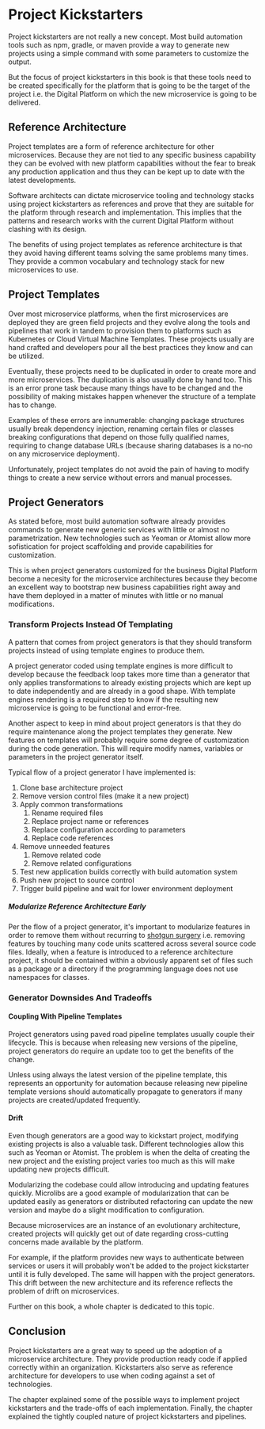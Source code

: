 # Project Kickstarters

Project kickstarters are not really a new concept. Most build
automation tools such as npm, gradle, or maven provide a way to
generate new projects using a simple command with some parameters to
customize the output.

But the focus of project kickstarters in this book is that these tools
need to be created specifically for the platform that is going to be
the target of the project i.e. the Digital Platform on which the new
microservice is going to be delivered.

## Reference Architecture

Project templates are a form of reference architecture for other
microservices. Because they are not tied to any specific business
capability they can be evolved with new platform capabilities without
the fear to break any production application and thus they can be
kept up to date with the latest developments.

Software architects can dictate microservice tooling and technology
stacks using project kickstarters as references and prove that they
are suitable for the platform through research and implementation. This
implies that the patterns and research works with the current Digital
Platform without clashing with its design.

The benefits of using project templates as reference architecture is
that they avoid having different teams solving the same problems many
times. They provide a common vocabulary and technology stack for
new microservices to use.

## Project Templates

Over most microservice platforms, when the first microservices are
deployed they are green field projects
and they evolve along the tools and pipelines that work in tandem to
provision them to platforms such as Kubernetes or Cloud Virtual Machine
Templates. These projects usually are hand crafted and developers pour
all the best practices they know and can be utilized.

Eventually, these projects  need to be duplicated in order to create
more and more microservices. The duplication is also usually done by
hand too. This is an error prone task because many things have to be
changed and the possibility of making mistakes happen whenever the
structure of a template has to change.

Examples of these errors are innumerable: changing package structures
usually break dependency injection, renaming certain files or classes
breaking configurations that depend on those fully qualified names,
requiring to change database URLs (because sharing databases is a
no-no on any microservice deployment).

Unfortunately, project templates do not avoid the pain of having to
modify things to create a new service without errors and manual
processes.

## Project Generators

As stated before, most build automation software already provides
commands to generate new generic services with little or almost no
parametrization. New technologies such as Yeoman or Atomist allow more
sofistication for project scaffolding and provide capabilities for
customization.

This is when project generators customized for the business Digital
Platform become a necesity for the microservice architectures because
they become an excellent way to bootstrap new business capabilities
right away and have them deployed in a matter of minutes with little
or no manual modifications.

### Transform Projects Instead Of Templating

A pattern that comes from project generators is that they should
transform projects instead of using template engines to produce them.

A project generator coded using template engines is more difficult to
develop because the feedback loop takes more time than a generator
that only applies transformations to already existing projects which
are kept up to date independently and are already in a good shape. With
template engines rendering is a required step to know if the resulting
new microservice is going to be functional and error-free.

Another aspect to keep in mind about project generators is that they
do require maintenance along the project templates they generate. New
features on templates will probably require some degree of
customization during the code generation. This will require modify
names, variables or parameters in the project generator itself.

Typical flow of a project generator I have implemented is:

1. Clone base architecture project
1. Remove version control files (make it a new project)
1. Apply common transformations
   1. Rename required files
   1. Replace project name or references
   1. Replace configuration according to parameters
   1. Replace code references
1. Remove unneeded features
   1. Remove related code
   1. Remove related configurations
1. Test new application builds correctly with build automation system
1. Push new project to source control
1. Trigger build pipeline and wait for lower environment deployment

##### Modularize Reference Architecture Early

Per the flow of a project generator, it's important to modularize
features in order to remove them without recurring to
[shotgun surgery][1] i.e. removing features by touching many code units
scattered across several source code files. Ideally, when a feature
is introduced to a reference architecture project, it should be
contained within a obviously apparent set of files such as a package
or a directory if the programming language does not use namespaces
for classes.

### Generator Downsides And Tradeoffs

#### Coupling With Pipeline Templates

Project generators using paved road pipeline templates usually couple
their lifecycle. This is because when releasing new versions of the
pipeline, project generators do require an update too to get the
benefits of the change.

Unless using always the latest version of the pipeline template, this
represents an opportunity for automation because releasing new
pipeline template versions should automatically propagate to generators
if many projects are created/updated frequently.

#### Drift

Even though generators are a good way to kickstart project, modifying
existing projects is also a valuable task. Different technologies
allow this such as Yeoman or Atomist. The problem is when the delta
of creating the new project and the existing project varies too much
as this will make updating new projects difficult.

Modularizing the codebase could allow introducing and updating features
quickly. Microlibs are a good example of modularization that can be
updated easily as generators or distributed refactoring can update
the new version and maybe do a slight modification to configuration.

Because microservices are an instance of an evolutionary architecture,
created projects will quickly get out of date regarding cross-cutting
concerns made available by the platform.

For example, if the platform provides new ways to authenticate
between services or users it will probably won't be added to the
project kickstarter until it is fully developed. The same will happen
with the project generators. This drift between the new architecture
and its reference reflects the problem of drift on microservices.

Further on this book, a whole chapter is dedicated to this topic.

## Conclusion

Project kickstarters are a great way to speed up the adoption of a
microservice architecture. They provide production ready code if
applied correctly within an organization. Kickstarters also serve as
reference architecture for developers to use when coding against a
set of technologies.

The chapter explained some of the possible ways to implement project
kickstarters and the trade-offs of each implementation. Finally, the
chapter explained the tightly coupled nature of project kickstarters
and pipelines.

[1]: https://en.wikipedia.org/wiki/Shotgun_surgery
